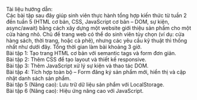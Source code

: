 Tài liệu hướng dẫn: <br>
Các bài tập sau đây giúp sinh viên thực hành tổng hợp kiến thức từ tuần 2 đến tuần 5
(HTML cơ bản, CSS, JavaScript cơ bản – DOM, sự kiện, async/await) bằng cách xây dựng
một website giới thiệu sản phẩm cho một cửa hàng nhỏ. Chủ đề trang web có thể do sinh
viên tùy chọn (ví dụ: cửa hàng sách, thời trang, hoặc cà phê), nhưng các yêu cầu kỹ thuật
thì thống nhất như dưới đây. Tổng thời gian làm bài khoảng 3 giờ. <br>
Bài tập 1: Tạo trang HTML cơ bản với semantic tags và form đơn giản.<br>
Bài tập 2: Thêm CSS để tạo layout và thiết kế responsive.<br>
Bài tập 3: Thêm JavaScript xử lý sự kiện và thao tác DOM.<br>
Bài tập 4: Tích hợp toàn bộ – Form đăng ký sản phẩm mới, hiển thị và cập
nhật danh sách sản phẩm.<br>
Bài tập 5 (Nâng cao): Lưu trữ dữ liệu sản phẩm với LocalStorage.<br>
Bài tập 6 (Nâng cao): Hiệu ứng nâng cao với JavaScript.<br>

